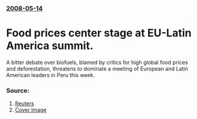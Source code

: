 ### [2008-05-14](/news/2008/05/14/index.md)

#  Food prices center stage at EU-Latin America summit. 

A bitter debate over biofuels, blamed by critics for high global food prices and deforestation, threatens to dominate a meeting of European and Latin American leaders in Peru this week.


### Source:

1. [Reuters](http://www.reuters.com/article/GCA-Agflation/idUSN1443954120080514)
1. [Cover Image](http://s4.reutersmedia.net/resources_v2/images/rcom-default.png)
